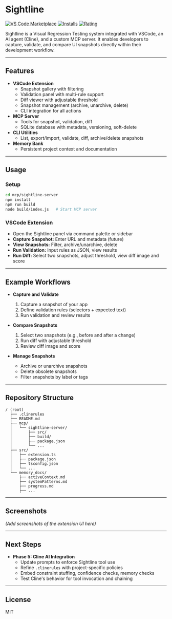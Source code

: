 # Sightline

[![VS Code Marketplace](https://vsmarketplacebadge.apphb.com/version-short/LucidLayer.sightline-extension.svg)](https://marketplace.visualstudio.com/items?itemName=LucidLayer.sightline-extension)
[![Installs](https://vsmarketplacebadge.apphb.com/installs/LucidLayer.sightline-extension.svg)](https://marketplace.visualstudio.com/items?itemName=LucidLayer.sightline-extension)
[![Rating](https://vsmarketplacebadge.apphb.com/rating-short/LucidLayer.sightline-extension.svg)](https://marketplace.visualstudio.com/items?itemName=LucidLayer.sightline-extension)


Sightline is a Visual Regression Testing system integrated with VSCode, an AI agent (Cline), and a custom MCP server. It enables developers to capture, validate, and compare UI snapshots directly within their development workflow.

---

## Features

- **VSCode Extension**
  - Snapshot gallery with filtering
  - Validation panel with multi-rule support
  - Diff viewer with adjustable threshold
  - Snapshot management (archive, unarchive, delete)
  - CLI integration for all actions
- **MCP Server**
  - Tools for snapshot, validation, diff
  - SQLite database with metadata, versioning, soft-delete
- **CLI Utilities**
  - List, export/import, validate, diff, archive/delete snapshots
- **Memory Bank**
  - Persistent project context and documentation

---

## Usage

### Setup

```bash
cd mcp/sightline-server
npm install
npm run build
node build/index.js   # Start MCP server
```

### VSCode Extension

- Open the Sightline panel via command palette or sidebar
- **Capture Snapshot:** Enter URL and metadata (future)
- **View Snapshots:** Filter, archive/unarchive, delete
- **Run Validation:** Input rules as JSON, view results
- **Run Diff:** Select two snapshots, adjust threshold, view diff image and score

---

## Example Workflows

- **Capture and Validate**
  1. Capture a snapshot of your app
  2. Define validation rules (selectors + expected text)
  3. Run validation and review results

- **Compare Snapshots**
  1. Select two snapshots (e.g., before and after a change)
  2. Run diff with adjustable threshold
  3. Review diff image and score

- **Manage Snapshots**
  - Archive or unarchive snapshots
  - Delete obsolete snapshots
  - Filter snapshots by label or tags

---

## Repository Structure

```
/ (root)
  ├── .clinerules
  ├── README.md
  ├── mcp/
  │   └── sightline-server/
  │       ├── src/
  │       ├── build/
  │       ├── package.json
  │       └── ...
  ├── src/
  │   ├── extension.ts
  │   ├── package.json
  │   ├── tsconfig.json
  │   └── ...
  └── memory_docs/
      ├── activeContext.md
      ├── systemPatterns.md
      ├── progress.md
      ├── ...
```

---

## Screenshots

*(Add screenshots of the extension UI here)*

---

## Next Steps

- **Phase 5: Cline AI Integration**
  - Update prompts to enforce Sightline tool use
  - Refine `.clinerules` with project-specific policies
  - Embed constraint stuffing, confidence checks, memory checks
  - Test Cline's behavior for tool invocation and chaining

---

## License

MIT
